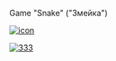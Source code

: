 Game "Snake" ("Змейка")

<a href='https://postimages.org/' target='_blank'><img src='https://i.postimg.cc/SN8PkGRM/icon.png' border='0' alt='icon'/></a>

<a href='https://postimages.org/' target='_blank'><img src='https://i.postimg.cc/jjPTFNhs/333.jpg' border='0' alt='333'/></a>

